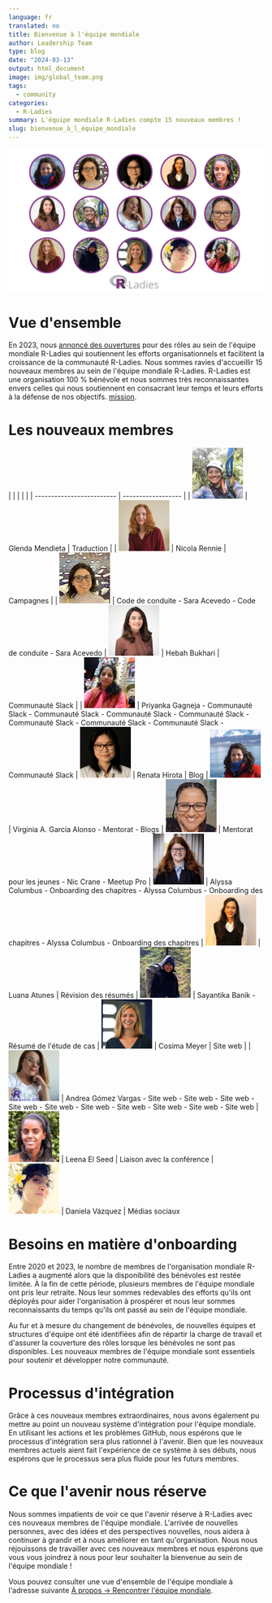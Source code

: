 ```yaml
---
language: fr
translated: no
title: Bienvenue à l'équipe mondiale
author: Leadership Team
type: blog
date: "2024-03-13"
output: html_document
image: img/global_team.png
tags:
  - community
categories:
  - R-Ladies
summary: L'équipe mondiale R-Ladies compte 15 nouveaux membres !
slug: bienvenue_à_l_équipe_mondiale
---
```


![Photos miniatures des 15 nouveaux membres de l'équipe mondiale recadrées dans des images circulaires soulignées en violet.](img/global_team.png)

<!---
lien vers le ppt qui contient cette image sur le compte google de rladies
https://docs.google.com/presentation/d/1ZnCmaO_gBSKSbtx_1tTicQSxnTJZaYGc/edit#slide=id.p1
-->

# Vue d'ensemble

En 2023, nous [annoncé des ouvertures](https://rladies.org/news/2023-04-11-global-team-recruiting/) pour des rôles au sein de l'équipe mondiale R-Ladies qui soutiennent les efforts organisationnels et facilitent la croissance de la communauté R-Ladies.
Nous sommes ravies d'accueillir 15 nouveaux membres au sein de l'équipe mondiale R-Ladies.
R-Ladies est une organisation 100 % bénévole et nous sommes très reconnaissantes envers celles qui nous soutiennent en consacrant leur temps et leurs efforts à la défense de nos objectifs. [mission](https://rladies.org/about-us/mission/).

# Les nouveaux membres

| | | |
| | ------------------------- | ------------------ |
| ![](img/glenda_mendieta.jpg) | Glenda Mendieta | Traduction |
| ![](img/nicola_rennie.jpg) | Nicola Rennie | Campagnes |
| ![](img/sara_acevedo.jpg) | Code de conduite - Sara Acevedo - Code de conduite - Sara Acevedo
| ![](img/hebah_bukhari.jpg) | Hebah Bukhari | Communauté Slack |
| ![](img/priyanka_gagneja.jpg) | Priyanka Gagneja - Communauté Slack - Communauté Slack - Communauté Slack - Communauté Slack - Communauté Slack - Communauté Slack - Communauté Slack - Communauté Slack
| ![](img/renata_hirota.png) | Renata Hirota | Blog
| ![](img/virginia_garcia_alonso.jpg) | Virginia A. García Alonso - Mentorat - Blogs
| ![](img/nic_crane.jpg) | Mentorat pour les jeunes - Nic Crane - Meetup Pro
| ![](img/alyssa_columbus.png) | Alyssa Columbus - Onboarding des chapitres - Alyssa Columbus - Onboarding des chapitres - Alyssa Columbus - Onboarding des chapitres
| ![](img/luana_atunes.png) | Luana Atunes | Révision des résumés
| ![](img/sayantika_banik.png) | Sayantika Banik - Résumé de l'étude de cas
| ![](img/cosima_meyer.png) | Cosima Meyer | Site web |
| ![](img/andrea_gomez_vargas.png) | Andrea Gómez Vargas - Site web - Site web - Site web - Site web - Site web - Site web - Site web - Site web - Site web - Site web
| ![](img/leena_el_seed.jpg) | Leena El Seed | Liaison avec la conférence
| ![](img/daniela_vazquez.png) | Daniela Vázquez | Médias sociaux

# Besoins en matière d'onboarding

Entre 2020 et 2023, le nombre de membres de l'organisation mondiale R-Ladies a augmenté alors que la disponibilité des bénévoles est restée limitée.
À la fin de cette période, plusieurs membres de l'équipe mondiale ont pris leur retraite.
Nous leur sommes redevables des efforts qu'ils ont déployés pour aider l'organisation à prospérer et nous leur sommes reconnaissants du temps qu'ils ont passé au sein de l'équipe mondiale.

Au fur et à mesure du changement de bénévoles, de nouvelles équipes et structures d'équipe ont été identifiées afin de répartir la charge de travail et d'assurer la couverture des rôles lorsque les bénévoles ne sont pas disponibles.
Les nouveaux membres de l'équipe mondiale sont essentiels pour soutenir et développer notre communauté.

# Processus d'intégration

Grâce à ces nouveaux membres extraordinaires, nous avons également pu mettre au point un nouveau système d'intégration pour l'équipe mondiale.
En utilisant les actions et les problèmes GitHub, nous espérons que le processus d'intégration sera plus rationnel à l'avenir.
Bien que les nouveaux membres actuels aient fait l'expérience de ce système à ses débuts, nous espérons que le processus sera plus fluide pour les futurs membres.

# Ce que l'avenir nous réserve

Nous sommes impatients de voir ce que l'avenir réserve à R-Ladies avec ces nouveaux membres de l'équipe mondiale.
L'arrivée de nouvelles personnes, avec des idées et des perspectives nouvelles, nous aidera à continuer à grandir et à nous améliorer en tant qu'organisation.
Nous nous réjouissons de travailler avec ces nouveaux membres et nous espérons que vous vous joindrez à nous pour leur souhaiter la bienvenue au sein de l'équipe mondiale !

Vous pouvez consulter une vue d'ensemble de l'équipe mondiale à l'adresse suivante [À propos -> Rencontrer l'équipe mondiale](/about-us/global-team/).
